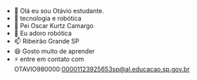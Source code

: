 - 👋 Olá eu sou Otávio estudante.
- 👀  tecnologia e robótica 
- 🌱 Pei Oscar Kurtz Camargo 
- 💞️ Eu adoro robótica 
- 📫 Ribeirão Grande SP
- 😄 Gosto muito de aprender 
- ⚡ entre em contato com OTAVIO980000:00001123925653sp@al.educacao.sp.gov.br

<!---
OTAVIO980000/OTAVIO980000 is a ✨ special ✨ repository because its `README.md` (this file) appears on your GitHub profile.
You can click the Preview link to take a look at your changes.
--->
